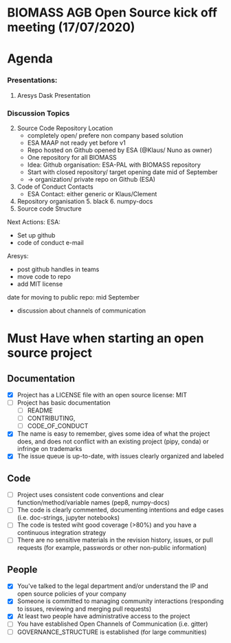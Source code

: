 # BIOMASS AGB Open Source kick off meeting (17/07/2020)
# Agenda
### Presentations:
1. Aresys Dask Presentation

### Discussion Topics
2. Source Code Repository Location
    * completely open/ prefere non company based solution
    * ESA MAAP not ready yet before v1
    * Repo hosted on Github opened by ESA (@Klaus/ Nuno as owner)
    * One repository for all BIOMASS
    * Idea: Github organisation: ESA-PAL with BIOMASS repository
    * Start with closed repository/ target opening date mid of September
    * -> organization/ private repo on Github (ESA) 
4. Code of Conduct Contacts
    * ESA Contact: either generic or Klaus/Clement
6. Repository organisation
    5. black
    6. numpy-docs
7. Source code Structure

Next Actions:
ESA:
* Set up github
* code of conduct e-mail

Aresys:
* post github handles in teams
* move code to repo
* add MIT license

date for moving to public repo: mid September
* discussion about channels of communication



# Must Have when starting an open source project

## Documentation
- [x] Project has a LICENSE file with an open source license: MIT
- [ ] Project has basic documentation
    * [ ] README
    * [ ] CONTRIBUTING,
    * [ ] CODE_OF_CONDUCT
- [x] The name is easy to remember, gives some idea of what the project does, and does not conflict with an existing project (pipy, conda) or infringe on trademarks
- [x] The issue queue is up-to-date, with issues clearly organized and labeled

## Code
- [ ] Project uses consistent code conventions and clear function/method/variable names (pep8, numpy-docs)
- [ ] The code is clearly commented, documenting intentions and edge cases (i.e. doc-strings, jupyter notebooks)
- [ ] The code is tested wiht good coverage (>80%) and you have a continuous integration strategy
- [ ] There are no sensitive materials in the revision history, issues, or pull requests (for example, passwords or other non-public information)

## People
- [x] You've talked to the legal department and/or understand the IP and open source policies of your company
- [x] Someone is committed to managing community interactions (responding to issues, reviewing and merging pull requests)
- [x] At least two people have administrative access to the project
- [ ] You have established Open Channels of Communication (i.e. gitter)
- [ ] GOVERNANCE_STRUCTURE is established (for large communities) 